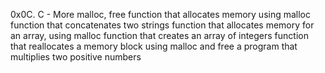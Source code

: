 0x0C. C - More malloc, free
function that allocates memory using malloc
function that concatenates two strings
function that allocates memory for an array, using malloc
function that creates an array of integers
function that reallocates a memory block using malloc and free
a program that multiplies two positive numbers
